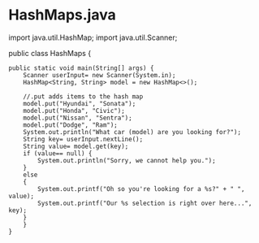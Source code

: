 # HashMaps.java
import java.util.HashMap;
import java.util.Scanner;

public class HashMaps {

	public static void main(String[] args) {
		Scanner userInput= new Scanner(System.in);
		HashMap<String, String> model = new HashMap<>();

		//.put adds items to the hash map
		model.put("Hyundai", "Sonata");
		model.put("Honda", "Civic");
		model.put("Nissan", "Sentra");
		model.put("Dodge", "Ram");
		System.out.println("What car (model) are you looking for?");
		String key= userInput.nextLine();
		String value= model.get(key);
		if (value== null) {
			System.out.println("Sorry, we cannot help you.");
		}
		else 
		{
			System.out.printf("Oh so you're looking for a %s?" + " ", value); 
			System.out.printf("Our %s selection is right over here...", key);
		}
		}
	}
